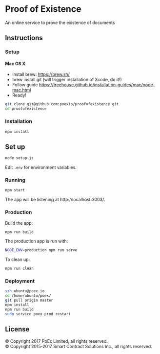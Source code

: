 # Proof of Existence

An online service to prove the existence of documents

## Instructions

### Setup

#### Mac OS X

- Install brew: https://brew.sh/
- brew install git (will trigger installation of Xcode, do it!)
- Follow guide https://treehouse.github.io/installation-guides/mac/node-mac.html
- Ready!

```sh
git clone git@github.com:poexio/proofofexistence.git
cd proofofexistence
```

### Installation

```sh
npm install
```

## Set up

```sh
node setup.js
```

Edit `.env` for environment variables.

### Running

```sh
npm start
```

The app will be listening at http://localhost:3003/.

### Production

Build the app:

```sh
npm run build
```

The production app is run with:

```sh
NODE_ENV=production npm run serve
```

To clean up:

```sh
npm run clean
```

### Deployment

```sh
ssh ubuntu@poex.io
cd /home/ubuntu/poex/
git pull origin master
npm install
npm run build
sudo service poex_prod restart
```

## License

© Copyright 2017 PoEx Limited, all rights reserved.<br />
© Copyright 2015-2017 Smart Contract Solutions Inc., all rights reserved.
